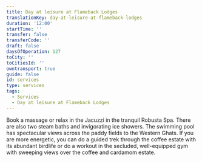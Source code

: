 ```yaml
---
title: Day at leisure at Flameback Lodges
translationKey: day-at-leisure-at-flameback-lodges
duration: '12:00'
startTime: ''
transfer: false
transferCode: ''
draft: false
daysOfOperation: 127
toCity: ''
toCitiesId: ''
owntransport: true
guide: false
id: services
type: services
tags:
  - Services
  - Day at leisure at Flameback Lodges
---
```

Book a massage or relax in the Jacuzzi in the tranquil Robusta Spa. There are also two steam baths and invigorating ice showers. The swimming pool has spectacular views across the paddy fields to the Western Ghats. If you are more energetic, you can do a guided trek through the coffee estate with its abundant birdlife or do a workout in the secluded, well-equipped gym with sweeping views over the coffee and cardamom estate.
